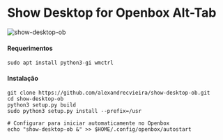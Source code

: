 # Show Desktop for Openbox Alt-Tab 

![show-desktop-ob](http://alexandrecvieira.droppages.com/images/show-desktop-ob/show-desktop-ob.png)

#### Requerimentos

	sudo apt install python3-gi wmctrl

#### Instalação

	git clone https://github.com/alexandrecvieira/show-desktop-ob.git
	cd show-desktop-ob
	python3 setup.py build
    sudo python3 setup.py install --prefix=/usr

	# Configurar para iniciar automaticamente no Openbox
	echo "show-desktop-ob &" >> $HOME/.config/openbox/autostart
